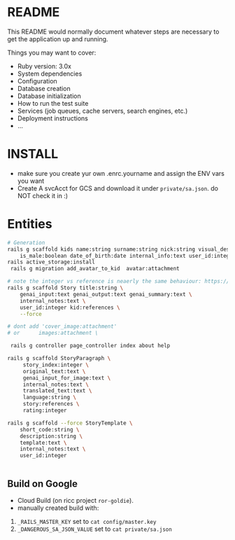# README

This README would normally document whatever steps are necessary to get the
application up and running.

Things you may want to cover:
* Ruby version: 3.0x
* System dependencies
* Configuration
* Database creation
* Database initialization
* How to run the test suite
* Services (job queues, cache servers, search engines, etc.)
* Deployment instructions
* ...

# INSTALL

* make sure you create yur own .enrc.yourname and assign the ENV vars you want
* Create A svcAcct for GCS and download it under `private/sa.json`. do NOT check it in :)

# Entities

```bash
# Generation
rails g scaffold kids name:string surname:string nick:string visual_description:string \
    is_male:boolean date_of_birth:date internal_info:text user_id:integer
rails active_storage:install
 rails g migration add_avatar_to_kid  avatar:attachment

# note the integer vs reference is neaerly the same behaviour: https://stackoverflow.com/questions/7861971/generate-model-in-rails-using-user-idinteger-vs-userreferences
rails g scaffold Story title:string \
    genai_input:text genai_output:text genai_summary:text \
    internal_notes:text \
    user_id:integer kid:references \
    --force

# dont add 'cover_image:attachment'
# or      images:attachment \

 rails g controller page_controller index about help

rails g scaffold StoryParagraph \
     story_index:integer \
     original_text:text \
     genai_input_for_image:text \
     internal_notes:text \
     translated_text:text \
     language:string \
     story:references \
     rating:integer

rails g scaffold --force StoryTemplate \
    short_code:string \
    description:string \
    template:text \
    internal_notes:text \
    user_id:integer



```

## Build on Google

* Cloud Build (on ricc project `ror-goldie`).
* manually created build with:

1. `_RAILS_MASTER_KEY` set to `cat config/master.key`
2. `_DANGEROUS_SA_JSON_VALUE` set to `cat private/sa.json`

